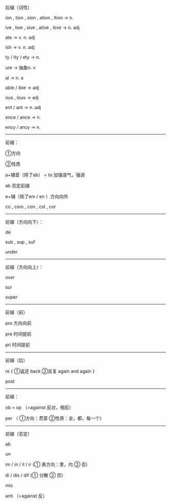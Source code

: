 后缀（词性）

ion , tion , sion , ation , ition -> n.

ive , tive , sive , ative , itive -> n. adj

ate -> v. n. adj

ish -> v. n. adj

ty / ity / ety -> n.

ure -> 抽象n. v

al -> n. a

able / ible -> adj

ous , ious -> adj

ent / ant -> n. adj

ence / ance -> n.

ency / ancy -> n.

---

前缀：

①方向

②性质

a+辅音（除了ab） = to  加强语气，强调

ab 否定前缀

e+辅（除了em / en ）方向向外

 co , com , con , col , cor

---

前缀（方向向下）：

de

sub , sup , suf

under

---

前缀（方向向上）：

over

sur

super 

---

前缀（前）

pro   方向向前

pre   时间提前

pri    时间提前

---

前缀（后）

re     { ①返还 back ②反复 again and again }

post 

---

前缀：

ob = op  （=against 反对，相反）

per （ ①方向：贯穿 ②性质：全，都，每一个）

---

前缀（否定）

ab 

un

im / in / il / ir  (① 表方向：里，内 ② 否)

di / dis / dif  (① 分散 ② 否)

mis 

anti （=against 反）
